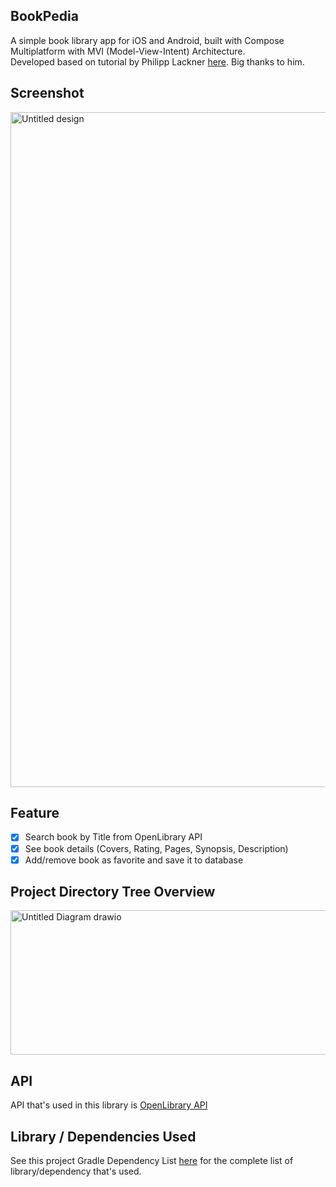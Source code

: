 ## BookPedia
A simple book library app for iOS and Android, built with Compose Multiplatform with MVI (Model-View-Intent) Architecture.<br>
Developed based on tutorial by Philipp Lackner [here](https://www.youtube.com/watch?v=WT9-4DXUqsM&t=4438s). Big thanks to him.

## Screenshot
<img width="1920" height="1080" alt="Untitled design" src="https://github.com/user-attachments/assets/8634344d-772c-4a65-9579-9745eb2a3577" />

## Feature
- [x] Search book by Title from OpenLibrary API
- [x] See book details (Covers, Rating, Pages, Synopsis, Description)
- [x] Add/remove book as favorite and save it to database  

## Project Directory Tree Overview
<img width="534" height="231" alt="Untitled Diagram drawio" src="https://github.com/user-attachments/assets/87bd9648-a910-4214-966e-825667130798" />

## API
API that's used in this library is [OpenLibrary API](https://openlibrary.org/developers/api)

## Library / Dependencies Used
See this project Gradle Dependency List [here](https://github.com/PutraGandaD/BookPedia-ComposeMultiplatform/blob/main/gradle/libs.versions.toml) for the complete list of library/dependency that's used.
